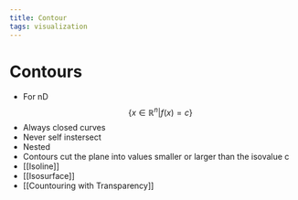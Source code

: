 ```yaml
---
title: Contour
tags: visualization
---
```


# Contours
- For nD $$\{x \in \mathbb{R}^{n}|f(x)=c\}$$
- Always closed curves
- Never self instersect
- Nested
- Contours cut the plane into values smaller or larger than the isovalue c
- [[Isoline]]
- [[Isosurface]]
- [[Countouring with Transparency]]
































